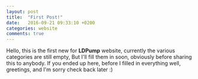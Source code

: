 ```yaml
---
layout: post
title:  "First Post!"
date:   2016-09-21 09:33:10 +0200
categories: website
comments: true
---
```

Hello, this is the first new for **LDPump** website, currently the various
categories are still empty, But I'll fill them in soon, obviously before sharing
this to anybody. If you ended up here, before I filled in everything well,
greetings, and I'm sorry check back later :)

